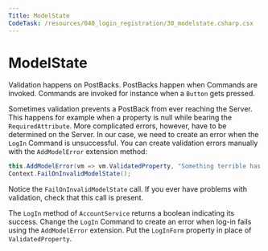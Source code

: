 ```yaml
---
Title: ModelState
CodeTask: /resources/040_login_registration/30_modelstate.csharp.csx
---
```


# ModelState

Validation happens on PostBacks. PostBacks happen when Commands are invoked. Commands are invoked for instance when a `Button` gets pressed.

Sometimes validation prevents a PostBack from ever reaching the Server. This happens for example when a property is null while bearing the `RequiredAttribute`. More complicated errors, however, have to be determined on the Server. In our case, we need to create an error when the `LogIn` Command is unsuccessful. You can create validation errors manually with the `AddModelError` extension method:

```csharp
this.AddModelError(vm => vm.ValidatedProperty, "Something terrible has happened.");
Context.FailOnInvalidModelState();
```

Notice the `FailOnInvalidModelState` call. If you ever have problems with validation, check that this call is present.

The `LogIn` method of `AccountService` returns a boolean indicating its success. Change the `LogIn` Command to create an error when log-in fails using the `AddModelError` extension. Put the `LogInForm` property in place of `ValidatedProperty`.